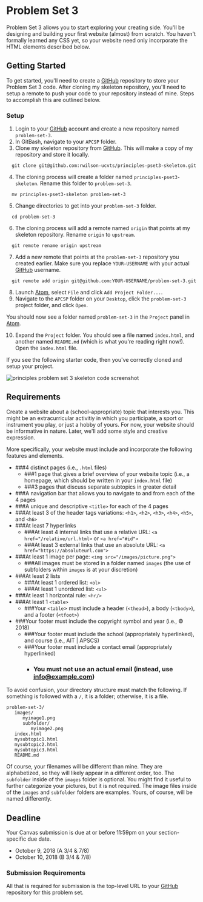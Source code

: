 # Problem Set 3

Problem Set 3 allows you to start exploring your creating side. You'll be designing and building your first website (almost) from scratch. You haven't formally learned any CSS yet, so your website need only incorporate the HTML elements described below.

## Getting Started

To get started, you'll need to create a [GitHub](https://github.com/) repository to store your Problem Set 3 code. After cloning my skeleton repository, you'll need to setup a remote to push your code to your repository instead of mine. Steps to accomplish this are outlined below.

### Setup

01. Login to your [GitHub](https://github.com/) account and create a new repository named `problem-set-3`.
02. In GitBash, navigate to your `APCSP` folder.
03. Clone my skeleton repository from [GitHub](https://github.com/). This will make a copy of my repository and store it locally.
```
  git clone git@github.com:rwilson-ucvts/principles-pset3-skeleton.git
```
04. The cloning process will create a folder named `principles-pset3-skeleton`. Rename this folder to `problem-set-3`.
```
  mv principles-pset3-skeleton problem-set-3
```
05. Change directories to get into your `problem-set-3` folder.
```
  cd problem-set-3
```
06. The cloning process will add a remote named `origin` that points at my skeleton repository. Rename `origin` to `upstream`.
```
  git remote rename origin upstream
```
07. Add a new remote that points at the `problem-set-3` repository you created earlier. Make sure you replace `YOUR-USERNAME` with your actual [GitHub](https://github.com/) username.
```
  git remote add origin git@github.com:YOUR-USERNAME/problem-set-3.git
```
08. Launch [Atom](https://atom.io/), select `File` and click `Add Project Folder...`.
09. Navigate to the `APCSP` folder on your `Desktop`, click the `problem-set-3` project folder, and click `Open`.

You should now see a folder named `problem-set-3` in the `Project` panel in [Atom](https://atom.io/).

10. Expand the `Project` folder. You should see a file named `index.html`, and another named `README.md` (which is what you're reading right now!). Open the `index.html` file.

If you see the following starter code, then you've correctly cloned and setup your project.

![principles problem set 3 skeleton code screenshot](https://www.ucvts.tec.nj.us/cms/lib/NJ03001805/Centricity/domain/760/apcsp-images/pset3-skeleton.png)

## Requirements

Create a website about a (school-appropriate) topic that interests you. This might be an extracurricular activitiy in which you participate, a sport or instrument you play, or just a hobby of yours. For now, your website should be informative in nature. Later, we'll add some style and creative expression.

More specifically, your website must include and incorporate the following features and elements.

* ###4 distinct pages (i.e., `.html` files)
   - ###1 page that gives a brief overview of your website topic (i.e., a homepage, which should be written in your `index.html` file)
   - ###3 pages that discuss separate subtopics in greater detail
* ###A navigation bar that allows you to navigate to and from each of the 4 pages
* ###A unique and descriptive `<title>` for each of the 4 pages
* ###At least 3 of the header tags variations: `<h1>`, `<h2>`, `<h3>`, `<h4>`, `<h5>`, and `<h6>`
* ###At least 7 hyperlinks
   - ###At least 4 internal links that use a relative URL: `<a href="/relative/url.html>` or `<a href="#id">`
   - ###At least 3 external links that use an absolute URL: `<a href="https://absoluteurl.com">`
* ###At least 1 image per page: `<img src="/images/picture.png">`
   - ###All images must be stored in a folder named `images` (the use of subfolders within `images` is at your discretion)
* ###At least 2 lists
   - ###At least 1 ordered list: `<ol>`
   - ###At least 1 unordered list: `<ul>`
* ###At least 1 horizontal rule: `<hr/>`
* ###At least 1 `<table>`
   - ###Your `<table`> must include a header (`<thead>`), a body (`<tbody>`), and a footer (`<tfoot>`)
* ###Your footer must include the copyright symbol and year (i.e., © 2018)
   - ###Your footer must include the school (appropriately hyperlinked), and course (i.e., AIT | APSCS)
   - ###Your footer must include a contact email (appropriately hyperlinked)
      * ### You must not use an actual email (instead, use info@example.com)

To avoid confusion, your directory structure must match the following. If something is followed with a `/`, it is a folder; otherwise, it is a file.

```
problem-set-3/
   images/
      myimage1.png
      subfolder/
         myimage2.png
   index.html
   mysubtopic1.html
   mysubtopic2.html
   mysubtopic3.html
   README.md
```

Of course, your filenames will be different than mine. They are alphabetized, so they will likely appear in a different order, too. The `subfolder` inside of the `images` folder is optional. You might find it useful to further categorize your pictures, but it is not required. The image files inside of the `images` and `subfolder` folders are examples. Yours, of course, will be named differently.

## Deadline

Your Canvas submission is due at or before 11:59pm on your section-specific due date.
* October 9, 2018 (A 3/4 & 7/8)
* October 10, 2018 (B 3/4 & 7/8)

### Submission Requirements

All that is required for submission is the top-level URL to your [GitHub](https://github.com/) repository for this problem set.
